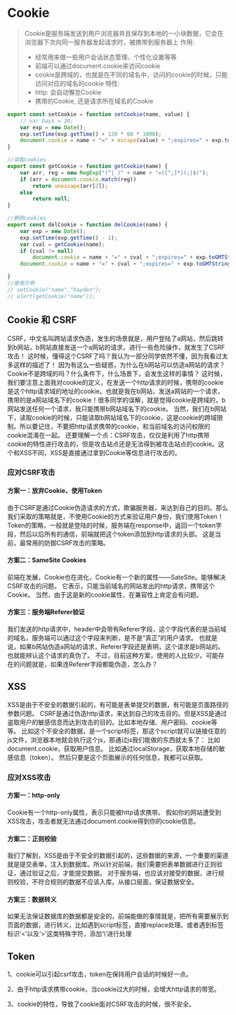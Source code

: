 # Cookie

> Cookie是服务端发送到用户浏览器并且保存到本地的一小块数据，它会在浏览器下次向同一服务器发起请求时，被携带到服务器上
> 作用:
>
> - 经常用来做一些用户会话状态管理、个性化设置等等
> - 前端可以通过document.cookie来访问cookie
> - cookie是跨域的，也就是在不同的域名中，访问的cookie的时候，只能访问对应的域名的cookie
> 特性:
> - http: 会自动懈怠Cookie
> - 携带的Cookie, 还是请求所在域名的Cookie

```js
export const setCookie = function setCookie(name, value) {
    // var Days = 30; 
    var exp = new Date();
    exp.setTime(exp.getTime() + 120 * 60 * 1000);
    document.cookie = name + "=" + escape(value) + ";expires=" + exp.toGMTString() + ";path=/";
}

//读取cookies 
export const getCookie = function getCookie(name) {
    var arr, reg = new RegExp("(^| )" + name + "=([^;]*)(;|$)");
    if (arr = document.cookie.match(reg))
        return unescape(arr[2]);
    else
        return null;
}

//删除cookies 
export const delCookie = function delCookie(name) {
    var exp = new Date();
    exp.setTime(exp.getTime() - 1);
    var cval = getCookie(name);
    if (cval != null)
        document.cookie = name + "=" + cval + ";expires=" + exp.toGMTString() + ";path=/brand";
    document.cookie = name + "=" + cval + ";expires=" + exp.toGMTString() + ";path=/   ";

}
//使用示例 
// setCookie("name","hayden"); 
// alert(getCookie("name")); 
```

## Cookie 和 CSRF

CSRF，中文名叫跨站请求伪造，发生的场景就是，用户登陆了a网站，然后跳转到b网站，b网站直接发送一个a网站的请求，进行一些危险操作，就发生了CSRF攻击！
这时候，懂得这个CSRF了吗？我认为一部分同学依然不懂，因为我看过太多这样的描述了！
因为有这么一些疑惑，为什么在b网站可以仿造a网站的请求？Cookie不是跨域的吗？什么条件下，什么场景下，会发生这样的事情？
这时候，我们要注意上面我对cookie的定义，在发送一个http请求的时候，携带的cookie是这个http请求域的地址的cookie。也就是我在b网站，发送a网站的一个请求，携带的是a网站域名下的cookie！很多同学的误解，就是觉得cookie是跨域的，b网站发送任何一个请求，我只能携带b网站域名下的cookie。
当然，我们在b网站下，读取cookie的时候，只能读取b网站域名下的cookie，这是cookie的跨域限制。所以要记住，不要把http请求携带的cookie，和当前域名的访问权限的cookie混淆在一起。
还要理解一个点：CSRF攻击，仅仅是利用了http携带cookie的特性进行攻击的，但是攻击站点还是无法得到被攻击站点的cookie。这个和XSS不同，XSS是直接通过拿到Cookie等信息进行攻击的。

### 应对CSRF攻击

#### 方案一：放弃Cookie、使用Token

由于CSRF是通过Cookie伪造请求的方式，欺骗服务器，来达到自己的目的。那么我们采取的策略就是，不使用Cookie的方式来验证用户身份，我们使用Token！
Token的策略，一般就是登陆的时候，服务端在response中，返回一个token字段，然后以后所有的通信，前端就把这个token添加到http请求的头部。
这是当前，最常用的防御CSRF攻击的策略。

#### 方案二：SameSite Cookies

前端在发展，Cookie也在进化，Cookie有一个新的属性——SateSite。能够解决CSRF攻击的问题。
它表示，只能当前域名的网站发出的http请求，携带这个Cookie。
当然，由于这是新的cookie属性，在兼容性上肯定会有问题。

#### 方案三：服务端Referer验证

我们发送的http请求中，header中会带有Referer字段，这个字段代表的是当前域的域名，服务端可以通过这个字段来判断，是不是“真正”的用户请求。
也就是说，如果b网站伪造a网站的请求，Referer字段还是表明，这个请求是b网站的。也就能辨认这个请求的真伪了。
不过，目前这种方案，使用的人比较少。可能存在的问题就是，如果连Referer字段都能伪造，怎么办？

## XSS

XSS是由于不安全的数据引起的，有可能是表单提交的数据，有可能是页面路径的参数问题。
CSRF是通过伪造http请求，来达到自己的攻击目的。但是XSS是通过盗取用户的敏感信息而达到攻击的目的。比如本地存储、用户密码、cookie等等。
比如这个不安全的数据，是一个script标签，那这个script就可以链接任意的js文件，浏览器本地就会执行这个js，那通过js我们能做的东西就太多了：
比如document.cookie，获取用户信息。
比如通过localStorage，获取本地存储的敏感信息（token）。
然后只要是这个页面展示的任何信息，我都可以获取。

### 应对XSS攻击

#### 方案一：http-only

Cookie有一个http-only属性，表示只能被http请求携带。
假如你的网站遭受到XSS攻击，攻击者就无法通过document.cookie得到你的cookie信息。

#### 方案二：正则校验

我们了解到，XSS是由于不安全的数据引起的，这些数据的来源，一个重要的渠道就是提交表单，注入到数据库。所以针对前端，我们需要把表单数据进行正则验证，通过验证之后，才能提交数据。
对于服务端，也应该对接受的数据，进行规则校验，不符合规则的数据不应该入库。从接口层面，保证数据安全。

#### 方案三：数据转义

如果无法保证数据库的数据都是安全的，前端能做的事情就是，把所有需要展示到页面的数据，进行转义，比如遇到script标签，直接replace处理。或者遇到标签标识‘<’以及‘>’这类特殊字符，添加‘\’进行处理

## Token

1、cookie可以引起csrf攻击，token在保持用户会话的时候好一点。

2、由于http请求携带cookie，当cookie过大的时候，会增大http请求的带宽。

3、cookie的特性，导致了cookie面对CSRF攻击的时候，很不安全。
